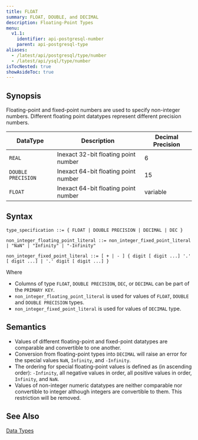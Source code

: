 ```yaml
---
title: FLOAT
summary: FLOAT, DOUBLE, and DECIMAL
description: Floating-Point Types
menu:
  v1.1:
    identifier: api-postgresql-number
    parent: api-postgresql-type
aliases:
  - /latest/api/postgresql/type/number
  - /latest/api/ysql/type/number
isTocNested: true
showAsideToc: true
---
```


## Synopsis
Floating-point and fixed-point numbers are used to specify non-integer numbers. Different floating point datatypes represent different precision numbers.

DataType | Description | Decimal Precision |
---------|-----|-----|
`REAL` | Inexact 32-bit floating point number | 6 |
`DOUBLE PRECISION` | Inexact 64-bit floating point number | 15 |
`FLOAT` | Inexact 64-bit floating point number | variable |

## Syntax

```
type_specification ::= { FLOAT | DOUBLE PRECISION | DECIMAL | DEC }

non_integer_floating_point_literal ::= non_integer_fixed_point_literal | "NaN" | "Infinity" | "-Infinity"

non_integer_fixed_point_literal ::= [ + | - ] { digit [ digit ...] '.' [ digit ...] | '.' digit [ digit ...] }

```

Where

- Columns of type `FLOAT`, `DOUBLE PRECISION`, `DEC`, or `DECIMAL` can be part of the `PRIMARY KEY`.
- `non_integer_floating_point_literal` is used for values of `FLOAT`, `DOUBLE` and `DOUBLE PRECISION` types.
- `non_integer_fixed_point_literal` is used for values of `DECIMAL` type.

## Semantics

- Values of different floating-point and fixed-point datatypes are comparable and convertible to one another.
- Conversion from floating-point types into `DECIMAL` will raise an error for the special values `NaN`, `Infinity`, and `-Infinity`.
- The ordering for special floating-point values is defined as (in ascending order): `-Infinity`, all negative values in order, all positive values in order, `Infinity`, and `NaN`.
- Values of non-integer numeric datatypes are neither comparable nor convertible to integer although integers are convertible to them. This restriction will be removed.

## See Also

[Data Types](../type)
